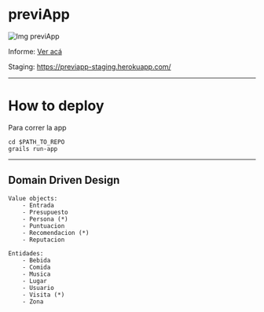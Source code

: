 # previApp 

![Img previApp](https://encrypted-tbn0.gstatic.com/images?q=tbn:ANd9GcR4NF8NkDocb198hl3fNS4wB6Srg5oTzLVmYHNBYPKuDTQGUP_neg&s)

Informe: [Ver acá](https://docs.google.com/document/d/1HO976huka28Tqs-q4pQZHEhqln7hbCAe5fv_zaVhPxg/edit?usp=sharing)

Staging: https://previapp-staging.herokuapp.com/


---

# How to deploy

Para correr la app

``` 
cd $PATH_TO_REPO
grails run-app
```

---

## Domain Driven Design

```
Value objects:
    - Entrada
    - Presupuesto
    - Persona (*)
    - Puntuacion
    - Recomendacion (*)
    - Reputacion

Entidades:
    - Bebida
    - Comida
    - Musica
    - Lugar
    - Usuario
    - Visita (*)
    - Zona
```
